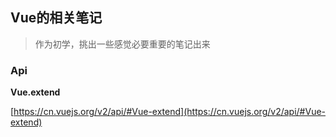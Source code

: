## Vue的相关笔记

> 作为初学，挑出一些感觉必要重要的笔记出来


### Api

**Vue.extend**

[https://cn.vuejs.org/v2/api/#Vue-extend](https://cn.vuejs.org/v2/api/#Vue-extend)



